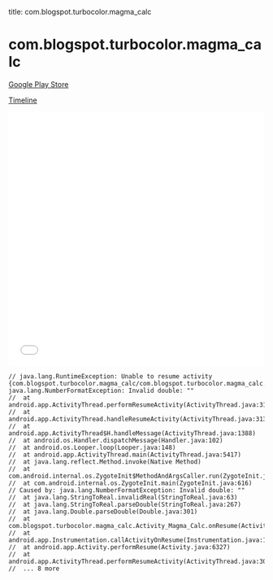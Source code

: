 title: com.blogspot.turbocolor.magma_calc

# com.blogspot.turbocolor.magma_calc

[Google Play Store](https://play.google.com/store/apps/details?id=com.blogspot.turbocolor.magma_calc)

[Timeline](./vis-timeline.html)

<iframe src="./vis-timeline.html" width="100%" height="500px" style="border:none;"></iframe>

```
// java.lang.RuntimeException: Unable to resume activity {com.blogspot.turbocolor.magma_calc/com.blogspot.turbocolor.magma_calc.Activity_Magma_Calc}: java.lang.NumberFormatException: Invalid double: ""
// 	at android.app.ActivityThread.performResumeActivity(ActivityThread.java:3103)
// 	at android.app.ActivityThread.handleResumeActivity(ActivityThread.java:3134)
// 	at android.app.ActivityThread$H.handleMessage(ActivityThread.java:1388)
// 	at android.os.Handler.dispatchMessage(Handler.java:102)
// 	at android.os.Looper.loop(Looper.java:148)
// 	at android.app.ActivityThread.main(ActivityThread.java:5417)
// 	at java.lang.reflect.Method.invoke(Native Method)
// 	at com.android.internal.os.ZygoteInit$MethodAndArgsCaller.run(ZygoteInit.java:726)
// 	at com.android.internal.os.ZygoteInit.main(ZygoteInit.java:616)
// Caused by: java.lang.NumberFormatException: Invalid double: ""
// 	at java.lang.StringToReal.invalidReal(StringToReal.java:63)
// 	at java.lang.StringToReal.parseDouble(StringToReal.java:267)
// 	at java.lang.Double.parseDouble(Double.java:301)
// 	at com.blogspot.turbocolor.magma_calc.Activity_Magma_Calc.onResume(Activity_Magma_Calc.java:2423)
// 	at android.app.Instrumentation.callActivityOnResume(Instrumentation.java:1258)
// 	at android.app.Activity.performResume(Activity.java:6327)
// 	at android.app.ActivityThread.performResumeActivity(ActivityThread.java:3092)
// 	... 8 more

```



